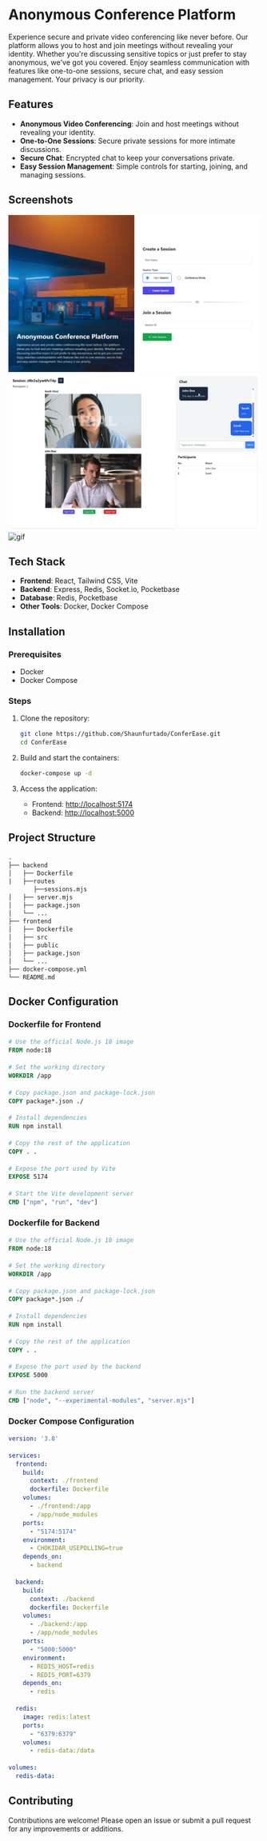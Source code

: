 # Anonymous Conference Platform

Experience secure and private video conferencing like never before. Our platform allows you to host and join meetings without revealing your identity. Whether you're discussing sensitive topics or just prefer to stay anonymous, we've got you covered. Enjoy seamless communication with features like one-to-one sessions, secure chat, and easy session management. Your privacy is our priority.

## Features

- **Anonymous Video Conferencing**: Join and host meetings without revealing your identity.
- **One-to-One Sessions**: Secure private sessions for more intimate discussions.
- **Secure Chat**: Encrypted chat to keep your conversations private.
- **Easy Session Management**: Simple controls for starting, joining, and managing sessions.

## Screenshots

![img](./Screenshots/scr1.webp)
![img](./Screenshots/scr2.webp)
![gif](./Screenshots/scr3.gif)

## Tech Stack

- **Frontend**: React, Tailwind CSS, Vite
- **Backend**: Express, Redis, Socket.io, Pocketbase
- **Database**: Redis, Pocketbase
- **Other Tools**: Docker, Docker Compose

## Installation

### Prerequisites

- Docker
- Docker Compose

### Steps

1. Clone the repository:
    ```sh
    git clone https://github.com/Shaunfurtado/ConferEase.git
    cd ConferEase
    ```

2. Build and start the containers:
    ```sh
    docker-compose up -d
    ```

3. Access the application:
    - Frontend: [http://localhost:5174](http://localhost:5174)
    - Backend: [http://localhost:5000](http://localhost:5000)

## Project Structure

```
.
├── backend
│   ├── Dockerfile
|   ├──routes
       ├──sessions.mjs
│   ├── server.mjs
│   ├── package.json
│   └── ...
├── frontend
│   ├── Dockerfile
│   ├── src
│   ├── public
│   ├── package.json
│   └── ...
├── docker-compose.yml
└── README.md
```

## Docker Configuration

### Dockerfile for Frontend

```Dockerfile
# Use the official Node.js 18 image
FROM node:18

# Set the working directory
WORKDIR /app

# Copy package.json and package-lock.json
COPY package*.json ./

# Install dependencies
RUN npm install

# Copy the rest of the application
COPY . .

# Expose the port used by Vite
EXPOSE 5174

# Start the Vite development server
CMD ["npm", "run", "dev"]
```

### Dockerfile for Backend

```Dockerfile
# Use the official Node.js 18 image
FROM node:18

# Set the working directory
WORKDIR /app

# Copy package.json and package-lock.json
COPY package*.json ./

# Install dependencies
RUN npm install

# Copy the rest of the application
COPY . .

# Expose the port used by the backend
EXPOSE 5000

# Run the backend server
CMD ["node", "--experimental-modules", "server.mjs"]
```

### Docker Compose Configuration

```yaml
version: '3.8'

services:
  frontend:
    build:
      context: ./frontend
      dockerfile: Dockerfile
    volumes:
      - ./frontend:/app
      - /app/node_modules
    ports:
      - "5174:5174"
    environment:
      - CHOKIDAR_USEPOLLING=true
    depends_on:
      - backend

  backend:
    build:
      context: ./backend
      dockerfile: Dockerfile
    volumes:
      - ./backend:/app
      - /app/node_modules
    ports:
      - "5000:5000"
    environment:
      - REDIS_HOST=redis
      - REDIS_PORT=6379
    depends_on:
      - redis

  redis:
    image: redis:latest
    ports:
      - "6379:6379"
    volumes:
      - redis-data:/data

volumes:
  redis-data:
```

## Contributing

Contributions are welcome! Please open an issue or submit a pull request for any improvements or additions.
